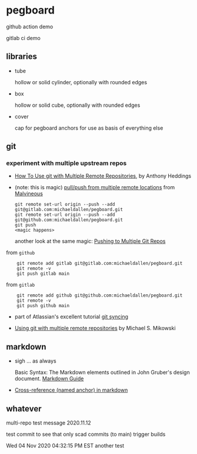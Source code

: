 # pegboard

github action demo

gitlab ci demo

## libraries

* tube

  hollow or solid cylinder, optionally with rounded edges

* box

  hollow or solid cube, optionally with rounded edges

* cover

  cap for pegboard anchors for use as basis of everything else

## git

### experiment with multiple upstream repos

  * [How To Use git with Multiple Remote Repositories](https://www.cloudsavvyit.com/2464/how-to-use-git-with-multiple-remote-repositories/), by Anthony Heddings

  * <a name="magic"></a>(note: this is magic)
    [pull/push from multiple remote locations](https://stackoverflow.com/questions/849308/pull-push-from-multiple-remote-locations)
    from [Malvineous](https://stackoverflow.com/users/308237/malvineous)

        git remote set-url origin --push --add git@gitlab.com:michaeldallen/pegboard.git
        git remote set-url origin --push --add git@github.com:michaeldallen/pegboard.git
        git push
        <magic happens>

    another look at the same magic: [Pushing to Multiple Git Repos](https://gist.github.com/rvl/c3f156e117e22a25f242)

  from `github`

        git remote add gitlab git@gitlab.com:michaeldallen/pegboard.git
        git remote -v
        git push gitlab main

  from `gitlab`

        git remote add github git@github.com:michaeldallen/pegboard.git
        git remote -v
        git push github main

  * part of Atlassian's excellent tutorial [git syncing](https://www.atlassian.com/git/tutorials/syncing)

  * [Using git with multiple remote repositories](https://mmikowski.github.io/git-cross-origin/)
    by Michael S. Mikowski

## markdown

* sigh ... as always

  Basic Syntax: The Markdown elements outlined in John Gruber's design document.
  [Markdown Guide](https://www.markdownguide.org/basic-syntax/)

* [Cross-reference (named anchor) in markdown](https://stackoverflow.com/questions/5319754/cross-reference-named-anchor-in-markdown)

## whatever
multi-repo test message 2020.11.12

test commit to see that only scad commits (to main) trigger builds

Wed 04 Nov 2020 04:32:15 PM EST
another test
